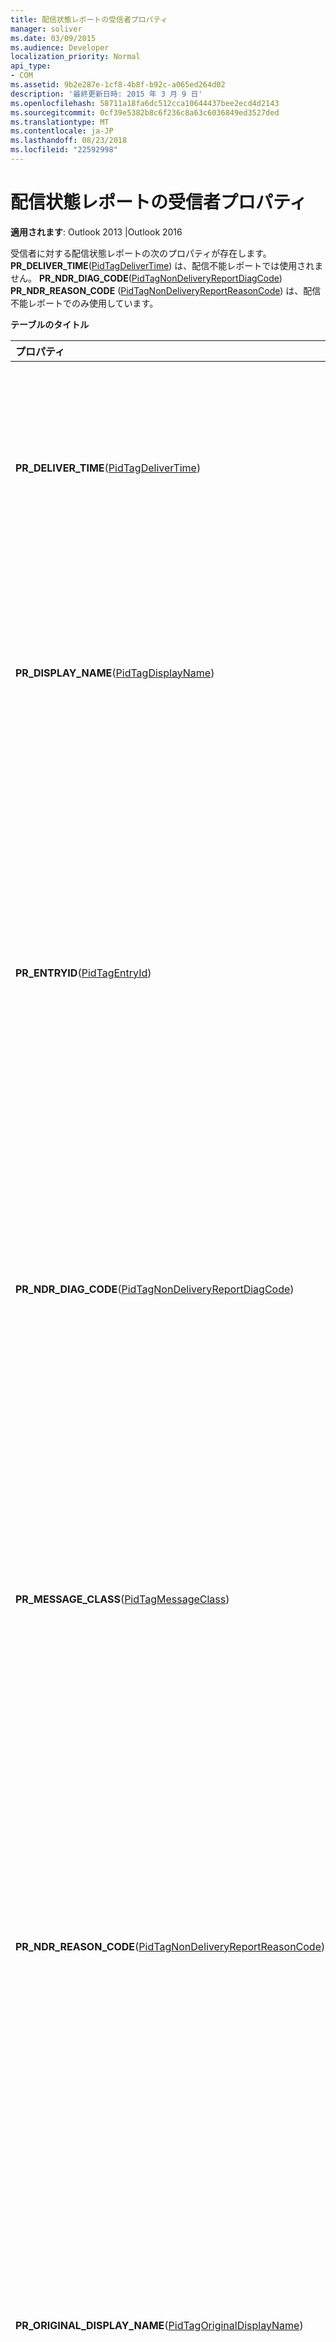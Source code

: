 ```yaml
---
title: 配信状態レポートの受信者プロパティ
manager: soliver
ms.date: 03/09/2015
ms.audience: Developer
localization_priority: Normal
api_type:
- COM
ms.assetid: 9b2e287e-1cf8-4b8f-b92c-a065ed264d02
description: '最終更新日時: 2015 年 3 月 9 日'
ms.openlocfilehash: 58711a18fa6dc512cca10644437bee2ecd4d2143
ms.sourcegitcommit: 0cf39e5382b8c6f236c8a63c6036849ed3527ded
ms.translationtype: MT
ms.contentlocale: ja-JP
ms.lasthandoff: 08/23/2018
ms.locfileid: "22592998"
---
```

# <a name="recipient-properties-for-delivery-status-reports"></a>配信状態レポートの受信者プロパティ

  
  
**適用されます**: Outlook 2013 |Outlook 2016 
  
受信者に対する配信状態レポートの次のプロパティが存在します。 **PR_DELIVER_TIME**([PidTagDeliverTime](pidtagdelivertime-canonical-property.md)) は、配信不能レポートでは使用されません。 **PR_NDR_DIAG_CODE**([PidTagNonDeliveryReportDiagCode](pidtagnondeliveryreportdiagcode-canonical-property.md)) **PR_NDR_REASON_CODE** ([PidTagNonDeliveryReportReasonCode](pidtagnondeliveryreportreasoncode-canonical-property.md)) は、配信不能レポートでのみ使用しています。
  
**テーブルのタイトル**

|**プロパティ**|**説明**|
|:-----|:-----|
|**PR_DELIVER_TIME**([PidTagDeliverTime](pidtagdelivertime-canonical-property.md))  <br/> |元のメッセージが配信されたときの日時が含まれています。  <br/> |
|**PR_DISPLAY_NAME**([PidTagDisplayName](pidtagdisplayname-canonical-property.md))  <br/> |特定の MAPI オブジェクトの表示名が含まれています。  <br/> |
|**PR_ENTRYID**([PidTagEntryId](pidtagentryid-canonical-property.md))  <br/> |開き、特定の MAPI オブジェクトのプロパティを編集するに使用される MAPI エントリの識別子が含まれています。  <br/> |
|**PR_NDR_DIAG_CODE**([PidTagNonDeliveryReportDiagCode](pidtagnondeliveryreportdiagcode-canonical-property.md))  <br/> |配信不能レポートの一部を形成する診断コードが含まれています。  <br/> |
|**PR_MESSAGE_CLASS**([PidTagMessageClass](pidtagmessageclass-canonical-property.md))  <br/> |IPM などのメッセージの送信者が定義されているクラスを識別する文字列が含まれています。注意してください。  <br/> |
|**PR_NDR_REASON_CODE**([PidTagNonDeliveryReportReasonCode](pidtagnondeliveryreportreasoncode-canonical-property.md))  <br/> |配信不能、配信不能レポートの一部を形成するためにエンコードが含まれています。  <br/> |
|**PR_ORIGINAL_DISPLAY_NAME**([PidTagOriginalDisplayName](pidtagoriginaldisplayname-canonical-property.md))  <br/> |個人用アドレス帳またはその他の書き込み可能なアドレス帳をアドレス帳からコピーされるエントリの元の表示名が含まれています。  <br/> |
|**PR_ORIGINAL_ENTRYID**([PidTagOriginalEntryId](pidtagoriginalentryid-canonical-property.md))  <br/> |個人用アドレス帳にアドレス帳やその他の書き込み可能なアドレス帳からコピーしたエントリの元のエントリ id が含まれています。  <br/> |
|**PR_ORIGINAL_SEARCH_KEY**([PidTagOriginalSearchKey](pidtagoriginalsearchkey-canonical-property.md))  <br/> |個人用アドレス帳にアドレス帳やその他の書き込み可能なアドレス帳からコピーしたエントリの元の検索キーが含まれています。  <br/> |
|**PR_RECIPIENT_TYPE**([PidTagRecipientType](pidtagrecipienttype-canonical-property.md))  <br/> |メッセージの受信者の受信者の種類が含まれています。  <br/> |
|**PR_REPORT_TEXT**([PidTagReportText](pidtagreporttext-canonical-property.md))  <br/> |メッセージング システムによって生成されたレポートのオプションの文字列が含まれています。  <br/> |
|**PR_REPORT_TIME**([PidTagReportTime](pidtagreporttime-canonical-property.md))  <br/> |メッセージング システムにレポートが生成されたときの日時が含まれています。  <br/> |
|**PR_SEARCH_KEY**([PidTagSearchKey](pidtagsearchkey-canonical-property.md))  <br/> |検索の相関関係を持つオブジェクトを識別するバイナリの比較可能なキーが含まれています。  <br/> |
|**PR_DISPLAY_TYPE**([PidTagDisplayType](pidtagdisplaytype-canonical-property.md))  <br/> |テーブルの特定の行にアイコンを関連付けるに使用する値が含まれています。  <br/> |
|**PR_OBJECT_TYPE**([PidTagObjectType](pidtagobjecttype-canonical-property.md))  <br/> |オブジェクトの種類が含まれています。  <br/> |
   

